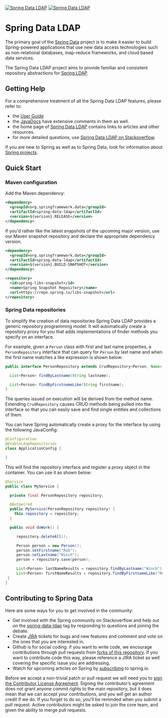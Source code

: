 [![Spring Data LDAP](https://spring.io/badges/spring-data-ldap/ga.svg)](https://projects.spring.io/spring-data-ldap#quick-start)
[![Spring Data LDAP](https://spring.io/badges/spring-data-ldap/snapshot.svg)](https://projects.spring.io/spring-data-ldap#quick-start)

# Spring Data LDAP

The primary goal of the [Spring Data](https://projects.spring.io/spring-data) project is to make it easier to build Spring-powered applications that use new data access technologies such as non-relational databases, map-reduce frameworks, and cloud based data services.

The Spring Data LDAP project aims to provide familiar and consistent repository abstractions for [Spring LDAP](https://github.com/spring-projects/spring-ldap). 

## Getting Help

For a comprehensive treatment of all the Spring Data LDAP features, please refer to:

* the [User Guide](https://docs.spring.io/spring-data/ldap/docs/current/reference/html/)
* the [JavaDocs](https://docs.spring.io/spring-data/ldap/docs/current/api/) have extensive comments in them as well.
* the home page of [Spring Data LDAP](https://projects.spring.io/spring-data-ldap) contains links to articles and other resources.
* for more detailed questions, use [Spring Data LDAP on Stackoverflow](https://stackoverflow.com/questions/tagged/spring-data-ldap).

If you are new to Spring as well as to Spring Data, look for information about [Spring projects](https://projects.spring.io/).


## Quick Start

### Maven configuration

Add the Maven dependency:

```xml
<dependency>
  <groupId>org.springframework.data</groupId>
  <artifactId>spring-data-ldap</artifactId>
  <version>${version}.RELEASE</version>
</dependency>
```

If you'd rather like the latest snapshots of the upcoming major version, use our Maven snapshot repository and declare the appropriate dependency version.

```xml
<dependency>
  <groupId>org.springframework.data</groupId>
  <artifactId>spring-data-ldap</artifactId>
  <version>${version}.BUILD-SNAPSHOT</version>
</dependency>

<repository>
  <id>spring-libs-snapshot</id>
  <name>Spring Snapshot Repository</name>
  <url>https://repo.spring.io/libs-snapshot</url>
</repository>
```

### Spring Data repositories

To simplify the creation of data repositories Spring Data LDAP provides a generic repository programming model. It will automatically create a repository proxy for you that adds implementations of finder methods you specify on an interface.  

For example, given a `Person` class with first and last name properties, a `PersonRepository` interface that can query for `Person` by last name and when the first name matches a like expression is shown below:

```java
public interface PersonRepository extends CrudRepository<Person, Name> {

  List<Person> findByLastname(String lastname);

  List<Person> findByFirstnameLike(String firstname);
}
```

The queries issued on execution will be derived from the method name. Extending `CrudRepository` causes CRUD methods being pulled into the interface so that you can easily save and find single entities and collections of them.

You can have Spring automatically create a proxy for the interface by using the following JavaConfig:

```java
@Configuration
@EnableLdapRepositories
class ApplicationConfig {

}
```

This will find the repository interface and register a proxy object in the container. You can use it as shown below:

```java
@Service
public class MyService {

  private final PersonRepository repository;

  @Autowired
  public MyService(PersonRepository repository) {
    this.repository = repository;
  }

  public void doWork() {

     repository.deleteAll();

     Person person = new Person();
     person.setFirstname("Rob");
     person.setLastname("Winch");
     person = repository.save(person);

     List<Person> lastNameResults = repository.findByLastname("Winch");
     List<Person> firstNameResults = repository.findByFirstnameLike("Ro*");
 }
}
```

## Contributing to Spring Data

Here are some ways for you to get involved in the community:

* Get involved with the Spring community on Stackoverflow and help out on the [spring-data-ldap](https://stackoverflow.com/questions/tagged/spring-data-ldap) tag by responding to questions and joining the debate.
* Create [JIRA](https://jira.spring.io/browse/DATALDAP) tickets for bugs and new features and comment and vote on the ones that you are interested in.  
* Github is for social coding: if you want to write code, we encourage contributions through pull requests from [forks of this repository](https://help.github.com/forking/). If you want to contribute code this way, please reference a JIRA ticket as well covering the specific issue you are addressing.
* Watch for upcoming articles on Spring by [subscribing](https://spring.io/blog) to spring.io.

Before we accept a non-trivial patch or pull request we will need you to [sign the Contributor License Agreement](https://cla.pivotal.io/sign/spring). Signing the contributor’s agreement does not grant anyone commit rights to the main repository, but it does mean that we can accept your contributions, and you will get an author credit if we do. If you forget to do so, you'll be reminded when you submit a pull request.  Active contributors might be asked to join the core team, and given the ability to merge pull requests.
